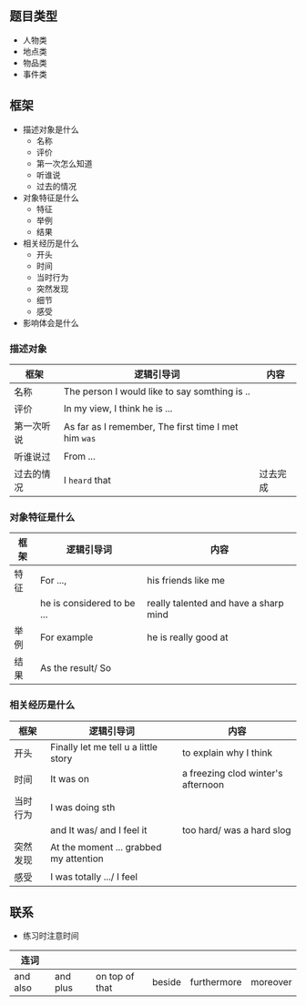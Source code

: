 ## 题目类型

- 人物类
- 地点类
- 物品类
- 事件类

## 框架
- 描述对象是什么
	- 名称
	- 评价
	- 第一次怎么知道
	- 听谁说
	- 过去的情况
- 对象特征是什么
	- 特征
	- 举例
	- 结果
- 相关经历是什么
	- 开头
	- 时间
	- 当时行为
	- 突然发现
	- 细节
	- 感受
- 影响体会是什么

### 描述对象
| 框架       | 逻辑引导词                                           | 内容     |
| ---------- | ---------------------------------------------------- | -------- |
| 名称       | The person I would like to say somthing is ..        |          |
| 评价       | In my view, I think he is ...                        |          |
| 第一次听说 | As far as I remember, The first time I met him `was` |          |
| 听谁说过   | From ...                                             |          |
| 过去的情况 | I `heard` that                                       | 过去完成 | 

### 对象特征是什么
| 框架 | 逻辑引导词                 | 内容                                  |
| ---- | -------------------------- | ------------------------------------- |
| 特征 | For ...,                   | his friends like me                   |
|      | he is considered to be ... | really talented and have a sharp mind |
| 举例 | For example                | he is really good at                  | 
| 结果 | As the result/ So          |                                       |

### 相关经历是什么
| 框架     | 逻辑引导词                             | 内容                               |
| -------- | -------------------------------------- | ---------------------------------- |
| 开头     | Finally let me tell u a little story   | to explain why I think             |
| 时间     | It was on                              | a freezing clod winter's afternoon |
| 当时行为 | I was doing sth                        |                                    |
|          | and It was/ and I feel it              | too hard/ was a hard slog          |
| 突然发现 | At the moment ... grabbed my attention |                                    |
| 感受     | I was totally .../ I feel              |                                    | 

## 联系
- 练习时注意时间



| 连词     |          |                |        |             |          |
| -------- | -------- | -------------- | ------ | ----------- | -------- |
| and also | and plus | on top of that | beside | furthermore | moreover | 

